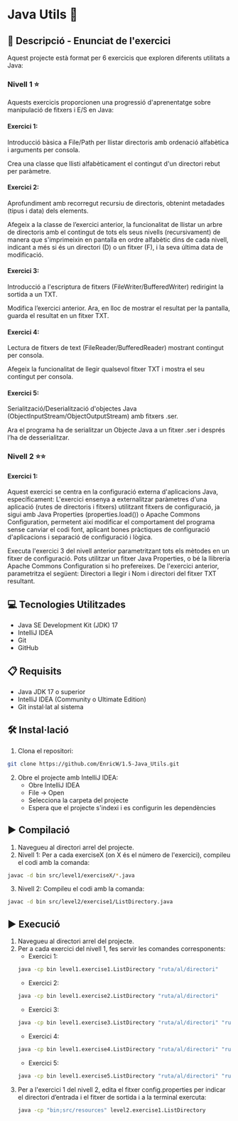 # Java Utils 🎯

## 📄 Descripció - Enunciat de l'exercici

Aquest projecte està format per 6 exercicis que exploren diferents utilitats a Java:

### Nivell 1 ⭐
Aquests exercicis proporcionen una progressió d'aprenentatge sobre manipulació de fitxers i E/S en Java:

#### Exercici 1:
Introducció bàsica a File/Path per llistar directoris amb ordenació alfabètica i arguments per consola.

Crea una classe que llisti alfabèticament el contingut d'un directori rebut per paràmetre.

#### Exercici 2:
Aprofundiment amb recorregut recursiu de directoris, obtenint metadades (tipus i data) dels elements.

Afegeix a la classe de l’exercici anterior, la funcionalitat de llistar un arbre de directoris amb el contingut de tots els seus nivells (recursivament) de manera que s'imprimeixin en pantalla en ordre alfabètic dins de cada nivell, indicant a més si és un directori (D) o un fitxer (F), i la seva última data de modificació.

#### Exercici 3:
Introducció a l'escriptura de fitxers (FileWriter/BufferedWriter) redirigint la sortida a un TXT.

Modifica l’exercici anterior. Ara, en lloc de mostrar el resultat per la pantalla, guarda el resultat en un fitxer TXT.

#### Exercici 4:
Lectura de fitxers de text (FileReader/BufferedReader) mostrant contingut per consola.

Afegeix la funcionalitat de llegir qualsevol fitxer TXT i mostra el seu contingut per consola.

#### Exercici 5:
Serialització/Deserialització d'objectes Java (ObjectInputStream/ObjectOutputStream) amb fitxers .ser.

Ara el programa ha de serialitzar un Objecte Java a un fitxer .ser i després l’ha de desserialitzar.

### Nivell 2 ⭐⭐
#### Exercici 1:
Aquest exercici se centra en la configuració externa d'aplicacions Java, específicament: L'exercici ensenya a externalitzar paràmetres d'una aplicació (rutes de directoris i fitxers) utilitzant fitxers de configuració, ja sigui amb Java Properties (properties.load()) o Apache Commons Configuration, permetent així modificar el comportament del programa sense canviar el codi font, aplicant bones pràctiques de configuració d'aplicacions i separació de configuració i lògica.

Executa l'exercici 3 del nivell anterior parametritzant tots els mètodes en un fitxer de configuració. Pots utilitzar un fitxer Java Properties, o bé la llibreria Apache Commons Configuration si ho prefereixes.
De l'exercici anterior, parametritza el següent: Directori a llegir i Nom i directori del fitxer TXT resultant.

## 💻 Tecnologies Utilitzades

- Java SE Development Kit (JDK) 17
- IntelliJ IDEA
- Git
- GitHub

## 📋 Requisits

- Java JDK 17 o superior
- IntelliJ IDEA (Community o Ultimate Edition)
- Git instal·lat al sistema

## 🛠️ Instal·lació

1. Clona el repositori:
```bash
git clone https://github.com/EnricW/1.5-Java_Utils.git
```

2. Obre el projecte amb IntelliJ IDEA:
   - Obre IntelliJ IDEA
   - File -> Open
   - Selecciona la carpeta del projecte
   - Espera que el projecte s'indexi i es configurin les dependències

## ▶️ Compilació

1. Navegueu al directori arrel del projecte.
2. Nivell 1: Per a cada exerciseX (on X és el número de l'exercici), compileu el codi amb la comanda:
```bash
javac -d bin src/level1/exerciseX/*.java
```
3. Nivell 2: Compileu el codi amb la comanda:
```bash
javac -d bin src/level2/exercise1/ListDirectory.java
```

## ▶️ Execució

1. Navegueu al directori arrel del projecte.
2. Per a cada exercici del nivell 1, fes servir les comandes corresponents:
   - Exercici 1:
   ```bash
   java -cp bin level1.exercise1.ListDirectory "ruta/al/directori"
   ```
   - Exercici 2:
   ```bash
   java -cp bin level1.exercise2.ListDirectory "ruta/al/directori"
   ```
   - Exercici 3:
   ```bash
   java -cp bin level1.exercise3.ListDirectory "ruta/al/directori" "ruta/al/fitxer/sortida.txt"
   ```
   - Exercici 4:
   ```bash
   java -cp bin level1.exercise4.ListDirectory "ruta/al/directori" "ruta/al/fitxer/sortida.txt"
   ```
   - Exercici 5:
   ```bash
   java -cp bin level1.exercise5.ListDirectory "ruta/al/directori" "ruta/al/fitxer/sortida.txt" "ruta/al/fitxer.ser"
   ```
3. Per a l'exercici 1 del nivell 2, edita el fitxer config.properties per indicar el directori d’entrada i el fitxer de sortida i a la terminal exercuta:
   ```bash
   java -cp "bin;src/resources" level2.exercise1.ListDirectory
   ```